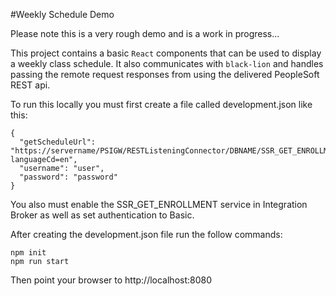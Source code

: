 #Weekly Schedule Demo

Please note this is a very rough demo and is a work in progress...

This project contains a basic `React` components that can be used to display a weekly class schedule. It also communicates with `black-lion` and handles passing the remote request responses from  using the delivered PeopleSoft REST api.

To run this locally you must first create a file called development.json like this:

```
{
  "getScheduleUrl": "https://servername/PSIGW/RESTListeningConnector/DBNAME/SSR_GET_ENROLLMENT_R.v1/enroll/getEnrollments?languageCd=en",
  "username": "user",
  "password": "password"
}
```
You also must enable the SSR_GET_ENROLLMENT service in Integration Broker as well as set authentication to Basic.

After creating the development.json file run the follow commands:

```
npm init
npm run start
```

Then point your browser to http://localhost:8080

